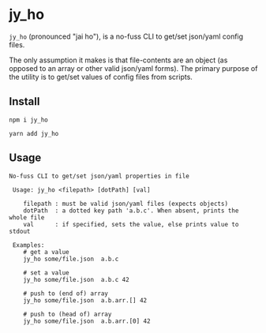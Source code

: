 # jy_ho
`jy_ho` (pronounced "jai ho"), is a no-fuss CLI to get/set json/yaml config files.

The only assumption it makes is that file-contents are an object (as opposed to an array or other valid json/yaml forms). The primary purpose of the utility is to get/set
values of config files from scripts.

## Install

```
npm i jy_ho
```

```
yarn add jy_ho
```

## Usage

```
No-fuss CLI to get/set json/yaml properties in file

 Usage: jy_ho <filepath> [dotPath] [val]

    filepath : must be valid json/yaml files (expects objects)
    dotPath  : a dotted key path 'a.b.c'. When absent, prints the whole file
    val      : if specified, sets the value, else prints value to stdout

 Examples:
    # get a value
    jy_ho some/file.json  a.b.c

    # set a value
    jy_ho some/file.json  a.b.c 42

    # push to (end of) array
    jy_ho some/file.json  a.b.arr.[] 42

    # push to (head of) array
    jy_ho some/file.json  a.b.arr.[0] 42

```